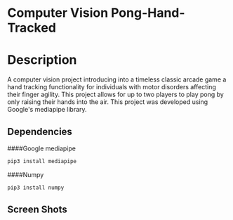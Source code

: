 # Computer Vision Pong-Hand-Tracked

# Description

A computer vision project introducing into a timeless classic arcade game a hand tracking functionality for individuals with motor disorders affecting their finger agility.
This project allows for up to two players to play pong by only raising their hands into the air. 
This project was developed using Google's mediapipe library.

## Dependencies 

####Google mediapipe 

```bash
pip3 install mediapipe
```
####Numpy 

```bash
pip3 install numpy
```

## Screen Shots
